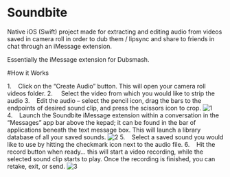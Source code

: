 # Soundbite
Native iOS (Swift) project made for extracting and editing audio from videos saved in camera roll in order to dub them / lipsync and share to friends in chat through an iMessage extension. 

Essentially the iMessage extension for Dubsmash. 

#How it Works

1.    Click on the “Create Audio” button. This will open your camera roll videos folder.
2.     Select the video from which you would like to strip the audio
3.    Edit the audio – select the pencil icon, drag the bars to the endpoints of desired sound clip, and press the scissors icon to crop.
![1](https://user-images.githubusercontent.com/35708477/126738363-cdcd61cc-c772-4634-80ec-39e7d09c16b0.png)
4.    Launch the Soundbite iMessage extension within a conversation in the “Messages” app bar above the kepad; it can be found in the bar of applications beneath the text message box. This will launch a library database of all your saved sounds.
![2](https://user-images.githubusercontent.com/35708477/126738361-9b769dad-b6cf-4e76-b77e-0d1821c563d0.png)
5.    Select a saved sound you would like to use by hitting the checkmark icon next to the audio file.
6.    Hit the record button when ready… this will start a video recording, while the selected sound clip starts to play. Once the recording is finished, you can retake, exit, or send.
![3](https://user-images.githubusercontent.com/35708477/126738358-924392b8-8e0b-4f49-b796-c519b6faa10a.png)

